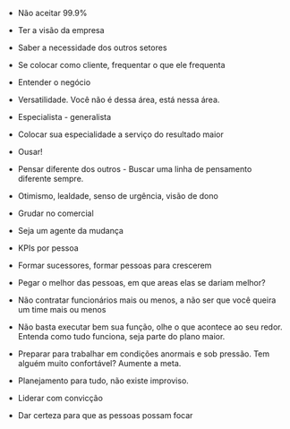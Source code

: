 - Não aceitar 99.9%
- Ter a visão da empresa
- Saber a necessidade dos outros setores
- Se colocar como cliente, frequentar o que ele frequenta
- Entender o negócio

- Versatilidade. Você não é dessa área, está nessa área.
- Especialista - generalista
- Colocar sua especialidade a serviço do resultado maior
- Ousar!

- Pensar diferente dos outros - Buscar uma linha de pensamento diferente sempre.
- Otimismo, lealdade, senso de urgência, visão de dono
- Grudar no comercial

- Seja um agente da mudança

- KPIs por pessoa
- Formar sucessores, formar pessoas para crescerem
- Pegar o melhor das pessoas, em que areas elas se dariam melhor?

- Não contratar funcionários mais ou menos, a não ser que você queira um time mais ou menos
- Não basta executar bem sua função, olhe o que acontece ao seu redor. Entenda como tudo funciona, seja parte do plano maior.

- Preparar para trabalhar em condições anormais e sob pressão. Tem alguém muito confortável? Aumente a meta.
- Planejamento para tudo, não existe improviso.

- Liderar com convicção
- Dar certeza para que as pessoas possam focar
